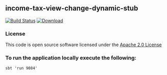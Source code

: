 ## income-tax-view-change-dynamic-stub

[![Build Status](https://travis-ci.org/hmrc/income-tax-view-change-dynamic-stub.svg)](https://travis-ci.org/hmrc/income-tax-view-change-dynamic-stub) [ ![Download](https://api.bintray.com/packages/hmrc/releases/income-tax-view-change-dynamic-stub/images/download.svg) ](https://bintray.com/hmrc/releases/income-tax-view-change-dynamic-stub/_latestVersion)


### License

This code is open source software licensed under the [Apache 2.0 License]("http://www.apache.org/licenses/LICENSE-2.0.html")

### To run the application locally execute the following:

```
sbt 'run 9084'
```
